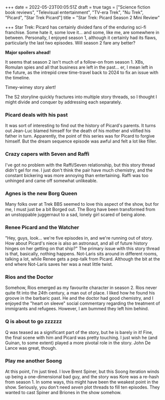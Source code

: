 +++
date = 2022-05-23T00:05:51Z
draft = true
tags = ["Science fiction book reviews", "Televisual entertainment", "TV-era Trek", "Nu Trek", "Picard", "Star Trek Picard"]
title = "Star Trek: Picard Season 2 Mini Review"

+++
Star Trek: Picard has certainly divided fans of the enduring sci-fi franchise. Some hate it, some love it... and some, like me, are somewhere in between. Personally, I enjoyed season 1, although it certainly had its flaws, particularly the last two episodes. Will season 2 fare any better?

**Major spoilers ahead!**

<!-- more -->

It seems that season 2 isn't much of a follow-on from season 1. XBs, Romulan spies and all that business are left in the past... er, I mean left in the future, as the intrepid crew time-travel back to 2024 to fix an issue with the timeline.

Timey-wimey story alert!

The S2 storyline quickly fractures into multiple story threads, so I thought I might divide and conquer by addressing each separately.

### Picard deals with his past

It was sort of interesting to find out the history of Picard's parents. It turns out Jean-Luc blamed himself for the death of his mother and vilified his father in turn. Apparently, the point of this series was for Picard to forgive himself. But the dream sequence episode was awful and felt a lot like filler.

### Crazy capers with Seven and Raffi

I've got no problem with the Raffi/Seven relationship, but this story thread didn't gel for me. I just don't think the pair have much chemistry, and the constant bickering was more annoying than entertaining. Raffi was too unhinged and came off somewhat unlikeable. 

### Agnes is the new Borg Queen

Many folks over at Trek BBS seemed to love this aspect of the show, but for me, I must just be a bit Borged out. The Borg have been transformed from an unstoppable juggernaut to a sad, lonely girl scared of being alone. 

### Renee Picard and the Watcher

"Hey, guys, look... we're five episodes in, and we're running out of story. How about Picard's niece is also an astronaut, and all of future history hinges on her getting on that ship?" The primary issue with this story thread is that, basically, nothing happens. Not-Laris sits around in different rooms, talking a lot, while Renee gets a pep-talk from Picard. Although the bit at the end where Not-Laris saves her was a neat little twist.

### Rios and the Doctor

Somehow, Rios emerged as my favourite character in season 2. Rios never quite fit into the 24th century, a man out of place. I liked how he found his groove in the barbaric past. He and the doctor had good chemistry, and I enjoyed the "heart on sleeve" social commentary regarding the treatment of immigrants and refugees. However, I am bummed they left him behind.

### Q is about to go zzzzzz

Q was teased as a significant part of the story, but he is barely in it! Fine, the final scene with him and Picard was pretty touching. I just wish he (and Guinan, to some extent) played a more pivotal role in the story. John De Lance was great, though.

### Play me another Soong

At this point, I'm just tired. I love Brent Spiner, but this Soong iteration winds up being a one-dimensional bad guy, and the story was Kore was a re-hash from season 1. In some ways, this might have been the weakest point in the show. Seriously, you don't need _seven_ plot threads to fill ten episodes. They wanted to cast Spiner and Briones in the show somehow.